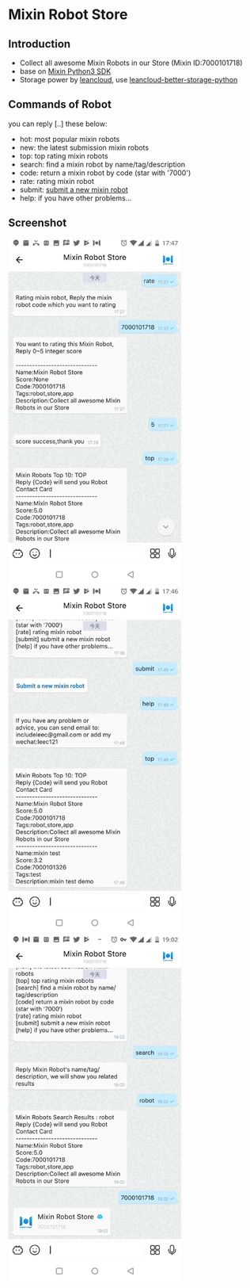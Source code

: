# Mixin Robot Store

## Introduction
- Collect all awesome Mixin Robots in our Store (Mixin ID:7000101718)
- base on [Mixin Python3 SDK](https://github.com/includeleec/mixin-python3-sdk)
- Storage power by [leancloud](https://leancloud.cn/), use [leancloud-better-storage-python](https://github.com/nnnewb/leancloud-better-storage-python)

## Commands of Robot
you can reply [..] these below:
- hot: most popular mixin robots
- new: the latest submission mixin robots
- top: top rating mixin robots
- search: find a mixin robot by name/tag/description
- code: return a mixin robot by code (star with '7000')
- rate: rating mixin robot
- submit: [submit a new mixin robot](http://m3blockchain.mikecrm.com/A95F8m4)
- help: if you have other problems...

## Screenshot
<img src="https://raw.githubusercontent.com/includeleec/mixin-robot-store/master/screenshot/01.jpg" width="350" >
<img src="https://raw.githubusercontent.com/includeleec/mixin-robot-store/master/screenshot/02.jpg" width="350" >
<img src="https://raw.githubusercontent.com/includeleec/mixin-robot-store/master/screenshot/03.jpg" width="350" >

